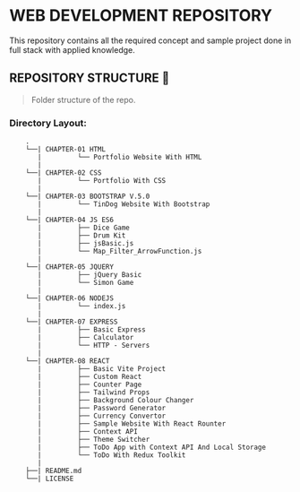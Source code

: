 # WEB DEVELOPMENT REPOSITORY

This repository contains all the required concept and sample project done in full stack with applied knowledge.

## REPOSITORY STRUCTURE 📂

> Folder structure of the repo.

### Directory Layout:

        .
        └──| CHAPTER-01 HTML
           |         └── Portfolio Website With HTML
           |
        └──| CHAPTER-02 CSS
           |         └── Portfolio With CSS
           |
        └──| CHAPTER-03 BOOTSTRAP V.5.0
           |         └── TinDog Website With Bootstrap
           |
        └──| CHAPTER-04 JS ES6
           |         ├── Dice Game
           |         ├── Drum Kit
           |         ├── jsBasic.js
           |         └── Map_Filter_ArrowFunction.js
           |
        └──| CHAPTER-05 JQUERY
           |         ├── jQuery Basic
           |         └── Simon Game
           |
        └──| CHAPTER-06 NODEJS
           |         └── index.js
           |
        └──| CHAPTER-07 EXPRESS
           |         ├── Basic Express
           |         ├── Calculator
           |         └── HTTP - Servers
           |
        └──| CHAPTER-08 REACT
           |         ├── Basic Vite Project
           |         ├── Custom React
           |         ├── Counter Page
           |         ├── Tailwind Props
           |         ├── Background Colour Changer
           |         ├── Password Generator
           |         ├── Currency Convertor
           |         ├── Sample Website With React Rounter
           |         ├── Context API
           |         ├── Theme Switcher
           |         ├── ToDo App with Context API And Local Storage
           |         └── ToDo With Redux Toolkit
           |
        ├──| README.md
        └──| LICENSE
